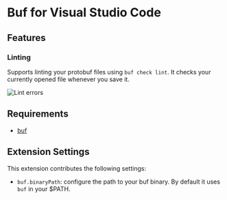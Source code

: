 # Buf for Visual Studio Code

## Features

### Linting

Supports linting your protobuf files using `buf check lint`. It checks your currently opened file
whenever you save it.

![Lint errors](https://github.com/bufbuild/vscode-buf/blob/master/lint_errors.png)

## Requirements

- [buf](https://docs.buf.build/installation)

## Extension Settings

This extension contributes the following settings:

- `buf.binaryPath`: configure the path to your buf binary. By default it uses `buf` in your $PATH.

